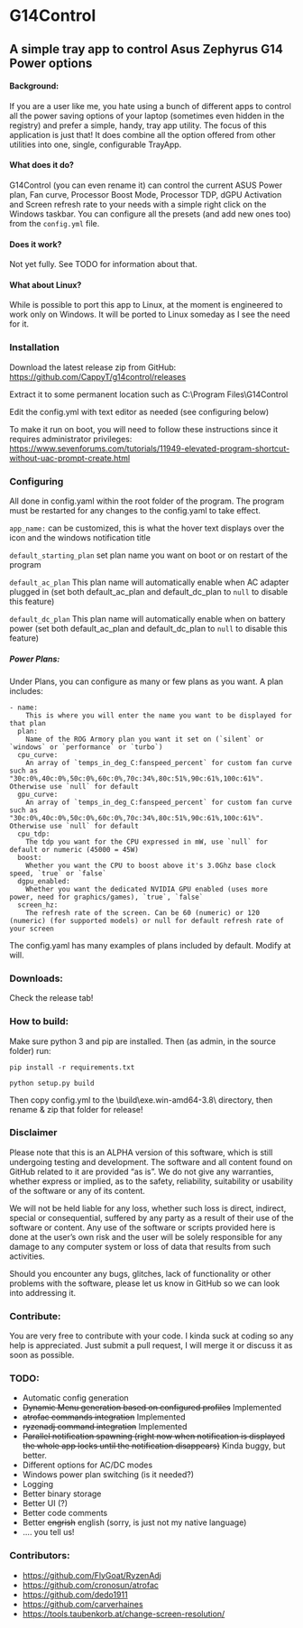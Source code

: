 # G14Control
## A simple tray app to control Asus Zephyrus G14 Power options

#### Background:
If you are a user like me, you hate using a bunch of different apps to control all the power saving options of your laptop (sometimes even hidden in the registry) and prefer a simple, handy, tray app utility. The focus of this application is just that!
It does combine all the option offered from other utilities into one, single, configurable TrayApp.

#### What does it do?
G14Control (you can even rename it) can control the current ASUS Power plan, Fan curve, Processor Boost Mode, Processor TDP, dGPU Activation and Screen refresh rate to your needs with a simple right click on the Windows taskbar. You can configure all the presets (and add new ones too) from the `config.yml` file.

#### Does it work?
Not yet fully. See TODO for information about that.

#### What about Linux?
While is possible to port this app to Linux, at the moment is engineered to work only on Windows. It will be ported to Linux someday as I see the need for it.

### Installation
Download the latest release zip from GitHub: https://github.com/CappyT/g14control/releases

Extract it to some permanent location such as C:\Program Files\G14Control

Edit the config.yml with text editor as needed (see configuring below)

To make it run on boot, you will need to follow these instructions since it requires administrator privileges: https://www.sevenforums.com/tutorials/11949-elevated-program-shortcut-without-uac-prompt-create.html

### Configuring
All done in config.yaml within the root folder of the program. The program must be restarted for any changes to the config.yaml to take effect.

`app_name:` can be customized, this is what the hover text displays over the icon and the windows notification title

`default_starting_plan` set plan name you want on boot or on restart of the program

`default_ac_plan` This plan name will automatically enable when AC adapter plugged in (set both default_ac_plan and default_dc_plan to `null` to disable this feature)

`default_dc_plan` This plan name will automatically enable when on battery power (set both default_ac_plan and default_dc_plan to `null` to disable this feature)

##### Power Plans:
Under Plans, you can configure as many or few plans as you want. A plan includes:
```
- name:
    This is where you will enter the name you want to be displayed for that plan
  plan:
    Name of the ROG Armory plan you want it set on (`silent` or `windows` or `performance` or `turbo`)
  cpu_curve:
    An array of `temps_in_deg_C:fanspeed_percent` for custom fan curve such as "30c:0%,40c:0%,50c:0%,60c:0%,70c:34%,80c:51%,90c:61%,100c:61%". Otherwise use `null` for default
  gpu_curve:
    An array of `temps_in_deg_C:fanspeed_percent` for custom fan curve such as "30c:0%,40c:0%,50c:0%,60c:0%,70c:34%,80c:51%,90c:61%,100c:61%". Otherwise use `null` for default
  cpu_tdp:
    The tdp you want for the CPU expressed in mW, use `null` for default or numeric (45000 = 45W)
  boost:
    Whether you want the CPU to boost above it's 3.0Ghz base clock speed, `true` or `false`
  dgpu_enabled:
    Whether you want the dedicated NVIDIA GPU enabled (uses more power, need for graphics/games), `true`, `false`
  screen_hz:
    The refresh rate of the screen. Can be 60 (numeric) or 120 (numeric) (for supported models) or null for default refresh rate of your screen
```

The config.yaml has many examples of plans included by default. Modify at will.

### Downloads:
Check the release tab!


### How to build:
Make sure python 3 and pip are installed. Then (as admin, in the source folder) run:

`pip install -r requirements.txt`

`python setup.py build`

Then copy config.yml to the \build\exe.win-amd64-3.8\ directory, then rename & zip that folder for release!

### Disclaimer
Please note that this is an ALPHA version of this software, which is still undergoing testing and development. The software and all content found on GitHub related to it are provided “as is”. We do not give any warranties, whether express or implied, as to the safety, reliability, suitability or usability of the software or any of its content.

We will not be held liable for any loss, whether such loss is direct, indirect, special or consequential, suffered by any party as a result of their use of the software or content. Any use of the software or scripts provided here is done at the user’s own risk and the user will be solely responsible for any damage to any computer system or loss of data that results from such activities.

Should you encounter any bugs, glitches, lack of functionality or other problems with the software, please let us know in GitHub so we can look into addressing it.

### Contribute:
You are very free to contribute with your code. I kinda suck at coding so any help is appreciated. Just submit a pull request, I will merge it or discuss it as soon as possible.

### TODO:
- Automatic config generation
- ~~Dynamic Menu generation based on configured profiles~~ Implemented
- ~~atrofac commands integration~~ Implemented
- ~~ryzenadj command integration~~ Implemented
- ~~Parallel notification spawning (right now when notification is displayed the whole app locks until the notification disappears)~~ Kinda buggy, but better.
- Different options for AC/DC modes
- Windows power plan switching (is it needed?)
- Logging
- Better binary storage
- Better UI (?)
- Better code comments
- Better ~~engrish~~ english (sorry, is just not my native language)
- .... you tell us!

### Contributors:
- https://github.com/FlyGoat/RyzenAdj
- https://github.com/cronosun/atrofac
- https://github.com/dedo1911
- https://github.com/carverhaines
- https://tools.taubenkorb.at/change-screen-resolution/
